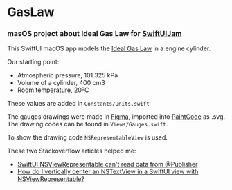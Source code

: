# GasLaw

### masOS project about Ideal Gas Law for [SwiftUIJam](https://www.swiftuijam.com)

This SwiftUI macOS app models the [Ideal Gas Law](https://en.wikipedia.org/wiki/Ideal_gas_law) in a engine cylinder.

Our starting point:

- Atmospheric pressure, 101.325 kPa
- Volume of a cylinder, 400 cm3
- Room temperature, 20ºC

These values are added in `Constants/Units.swift`

The gauges drawings were made in [Figma](https://www.figma.com), imported into [PaintCode](https://www.paintcodeapp.com) as .svg. The drawing codes can be found in `Views/Gauges.swift`.

To show the drawing code `NSRepresentableView` is used.

These two Stackoverflow articles helped me:

- [SwiftUI NSViewRepresentable can't read data from @Publisher](https://stackoverflow.com/questions/66982859/swiftui-nsviewrepresentable-cant-read-data-from-publisher)
- [How do I vertically center an NSTextView in a SwiftUI view with NSViewRepresentable?](https://stackoverflow.com/questions/61090854/how-do-i-vertically-center-an-nstextview-in-a-swiftui-view-with-nsviewrepresenta)

